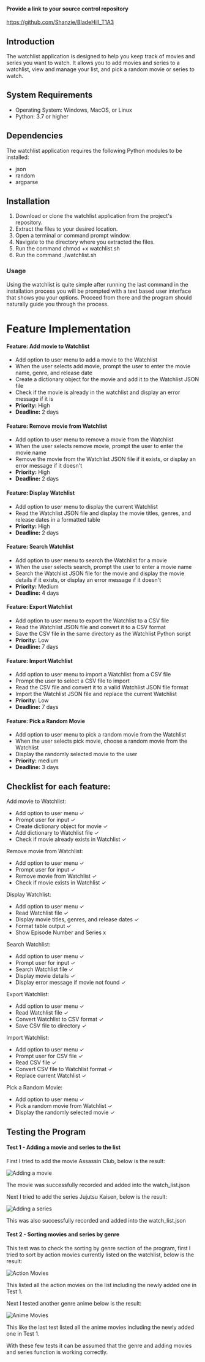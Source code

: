 #### Provide a link to your source control repository
https://github.com/Shanzie/BladeHill_T1A3

## Introduction

The watchlist application is designed to help you keep track of movies and series you want to watch. It allows you to add movies and series to a watchlist, view and manage your list, and pick a random movie or series to watch.

## System Requirements

- Operating System: Windows, MacOS, or Linux
- Python: 3.7 or higher

## Dependencies

The watchlist application requires the following Python modules to be installed:

- json
- random
- argparse

## Installation

1. Download or clone the watchlist application from the project's repository.
2. Extract the files to your desired location.
3. Open a terminal or command prompt window.
4. Navigate to the directory where you extracted the files.
5. Run the command chmod +x watchlist.sh
6. Run the command ./watchlist.sh

### Usage

Using the watchlist is quite simple after running the last command in the installation process you will be prompted with a text based user interface that shows you your options. Proceed from there and the program should naturally guide you through the process.



# Feature Implementation

#### Feature: Add movie to Watchlist
- Add option to user menu to add a movie to the Watchlist
- When the user selects add movie, prompt the user to enter the movie name, genre, and release date
- Create a dictionary object for the movie and add it to the Watchlist JSON file
- Check if the movie is already in the watchlist and display an error message if it is
- **Priority:** High
- **Deadline:** 2 days

#### Feature: Remove movie from Watchlist
- Add option to user menu to remove a movie from the Watchlist
- When the user selects remove movie, prompt the user to enter the movie name
- Remove the movie from the Watchlist JSON file if it exists, or display an error message if it doesn't
- **Priority:** High
- **Deadline:** 2 days

#### Feature: Display Watchlist
- Add option to user menu to display the current Watchlist
- Read the Watchlist JSON file and display the movie titles, genres, and release dates in a formatted table
- **Priority:** High
- **Deadline:** 2 days

#### Feature: Search Watchlist
- Add option to user menu to search the Watchlist for a movie
- When the user selects search, prompt the user to enter a movie name
- Search the Watchlist JSON file for the movie and display the movie details if it exists, or display an error message if it doesn't
- **Priority:** Medium
- **Deadline:** 4 days

#### Feature: Export Watchlist
- Add option to user menu to export the Watchlist to a CSV file
- Read the Watchlist JSON file and convert it to a CSV format
- Save the CSV file in the same directory as the Watchlist Python script
- **Priority:** Low
- **Deadline:** 7 days

#### Feature: Import Watchlist
- Add option to user menu to import a Watchlist from a CSV file
- Prompt the user to select a CSV file to import
- Read the CSV file and convert it to a valid Watchlist JSON file format
- Import the Watchlist JSON file and replace the current Watchlist
- **Priority:** Low
- **Deadline:** 7 days

#### Feature: Pick a Random Movie
- Add option to user menu to pick a random movie from the Watchlist
- When the user selects pick movie, choose a random movie from the Watchlist
- Display the randomly selected movie to the user
- **Priority:** medium
- **Deadline:** 3 days

## Checklist for each feature:

Add movie to Watchlist:
- Add option to user menu ✓
- Prompt user for input ✓
- Create dictionary object for movie ✓
- Add dictionary to Watchlist file ✓
- Check if movie already exists in Watchlist ✓

Remove movie from Watchlist:
- Add option to user menu ✓
- Prompt user for input ✓
- Remove movie from Watchlist ✓
- Check if movie exists in Watchlist ✓

Display Watchlist:
- Add option to user menu ✓
- Read Watchlist file ✓
- Display movie titles, genres, and release dates ✓
- Format table output ✓
- Show Episode Number and Series x

Search Watchlist:
- Add option to user menu ✓
- Prompt user for input ✓
- Search Watchlist file ✓
- Display movie details ✓
- Display error message if movie not found ✓

Export Watchlist:
- Add option to user menu ✓
- Read Watchlist file ✓
- Convert Watchlist to CSV format ✓
- Save CSV file to directory ✓

Import Watchlist:
- Add option to user menu ✓
- Prompt user for CSV file ✓
- Read CSV file ✓
- Convert CSV file to Watchlist format ✓
- Replace current Watchlist ✓

Pick a Random Movie:
- Add option to user menu ✓
- Pick a random movie from Watchlist ✓
- Display the randomly selected movie ✓

## Testing the Program

#### Test 1 - Adding a movie and series to the list

First I tried to add the movie Assassin Club, below is the result:

![Adding a movie](/docs/addmovie.PNG)

The movie was successfully recorded and added into the watch_list.json

Next I tried to add the series Jujutsu Kaisen, below is the result:

![Adding a series](/docs/addseries.PNG)

This was also successfully recorded and added into the watch_list.json

#### Test 2 - Sorting movies and series by genre

This test was to check the sorting by genre section of the program, first I tried to sort by action movies currently listed on the watchlist, below is the result:

![Action Movies](/docs/action.PNG)

This listed all the action movies on the list including the newly added one in Test 1.

Next I tested another genre anime below is the result:

![Anime Movies](/docs/anime.PNG)

This like the last test listed all the anime movies including the newly added one in Test 1.

With these few tests it can be assumed that the genre and adding movies and series function is working correctly.